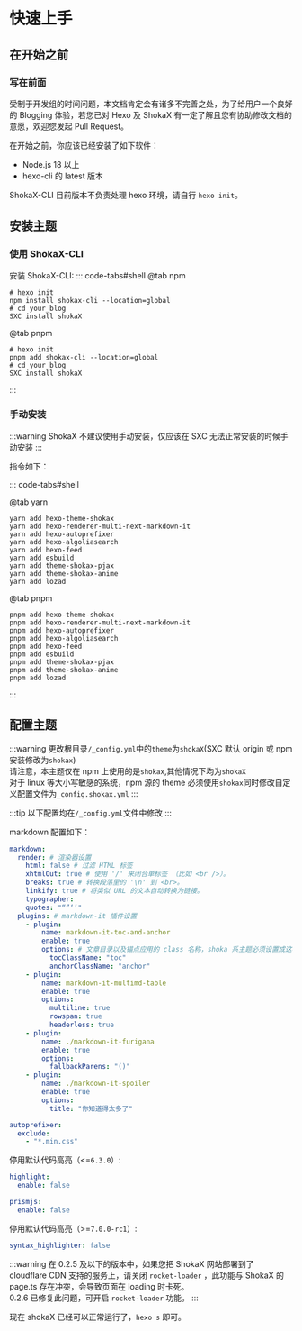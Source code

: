 # 快速上手

## 在开始之前

### 写在前面

受制于开发组的时间问题，本文档肯定会有诸多不完善之处，为了给用户一个良好的 Blogging 体验，若您已对 Hexo 及 ShokaX 有一定了解且您有协助修改文档的意愿，欢迎您发起 Pull Request。

在开始之前，你应该已经安装了如下软件：

- Node.js 18 以上
- hexo-cli 的 latest 版本

ShokaX-CLI 目前版本不负责处理 hexo 环境，请自行 `hexo init`。

## 安装主题

### 使用 ShokaX-CLI

安装 ShokaX-CLI:
::: code-tabs#shell
@tab npm

```shell
# hexo init
npm install shokax-cli --location=global
# cd your_blog
SXC install shokaX
```

@tab pnpm

```shell
# hexo init
pnpm add shokax-cli --location=global
# cd your_blog
SXC install shokaX
```

:::

### 手动安装

:::warning
ShokaX 不建议使用手动安装，仅应该在 SXC 无法正常安装的时候手动安装
:::

指令如下：

::: code-tabs#shell

@tab yarn

```shell
yarn add hexo-theme-shokax
yarn add hexo-renderer-multi-next-markdown-it
yarn add hexo-autoprefixer
yarn add hexo-algoliasearch
yarn add hexo-feed
yarn add esbuild
yarn add theme-shokax-pjax
yarn add theme-shokax-anime
yarn add lozad
```

@tab pnpm

```shell
pnpm add hexo-theme-shokax
pnpm add hexo-renderer-multi-next-markdown-it
pnpm add hexo-autoprefixer
pnpm add hexo-algoliasearch
pnpm add hexo-feed
pnpm add esbuild
pnpm add theme-shokax-pjax
pnpm add theme-shokax-anime
pnpm add lozad
```

:::

## 配置主题

:::warning
更改根目录`/_config.yml`中的`theme`为`shokaX`(SXC 默认 origin 或 npm 安装修改为`shokax`) \
请注意，本主题仅在 npm 上使用的是`shokax`,其他情况下均为`shokaX` \
对于 linux 等大小写敏感的系统，npm 源的 theme 必须使用`shokax`同时修改自定义配置文件为`_config.shokax.yml`
:::

:::tip
 以下配置均在`/_config.yml`文件中修改
:::

markdown 配置如下：

```yaml
markdown:
  render: # 渲染器设置
    html: false # 过滤 HTML 标签
    xhtmlOut: true # 使用 '/' 来闭合单标签 （比如 <br />）。
    breaks: true # 转换段落里的 '\n' 到 <br>。
    linkify: true # 将类似 URL 的文本自动转换为链接。
    typographer:
    quotes: "“”‘’"
  plugins: # markdown-it 插件设置
    - plugin:
        name: markdown-it-toc-and-anchor
        enable: true
        options: # 文章目录以及锚点应用的 class 名称，shoka 系主题必须设置成这样
          tocClassName: "toc"
          anchorClassName: "anchor"
    - plugin:
        name: markdown-it-multimd-table
        enable: true
        options:
          multiline: true
          rowspan: true
          headerless: true
    - plugin:
        name: ./markdown-it-furigana
        enable: true
        options:
          fallbackParens: "()"
    - plugin:
        name: ./markdown-it-spoiler
        enable: true
        options:
          title: "你知道得太多了"

autoprefixer:
  exclude:
    - "*.min.css"
```

停用默认代码高亮（<=`6.3.0`）:

```yaml
highlight:
  enable: false

prismjs:
  enable: false
```

停用默认代码高亮（>=`7.0.0-rc1`）:

```yaml
syntax_highlighter: false
```

:::warning
在 0.2.5 及以下的版本中，如果您把 ShokaX 网站部署到了 cloudflare CDN 支持的服务上，请关闭 `rocket-loader` ，此功能与 ShokaX 的 page.ts 存在冲突，会导致页面在 loading 时卡死。 \
0.2.6 已修复此问题，可开启 `rocket-loader` 功能。
:::

现在 shokaX 已经可以正常运行了，`hexo s` 即可。
